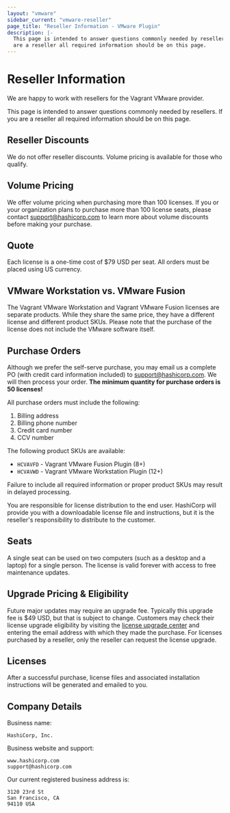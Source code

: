 ```yaml
---
layout: "vmware"
sidebar_current: "vmware-reseller"
page_title: "Reseller Information - VMware Plugin"
description: |-
  This page is intended to answer questions commonly needed by resellers. If you
  are a reseller all required information should be on this page.
---
```


# Reseller Information

We are happy to work with resellers for the Vagrant VMware provider.

This page is intended to answer questions commonly needed by resellers. If you
are a reseller all required information should be on this page.

## Reseller Discounts

We do not offer reseller discounts. Volume pricing is available for those who
qualify.

## Volume Pricing

We offer volume pricing when purchasing more than 100 licenses. If you or your
organization plans to purchase more than 100 license seats, please contact
support@hashicorp.com to learn more about volume discounts before making your
purchase.

## Quote

Each license is a one-time cost of $79 USD per seat. All orders must be placed
using US currency.

## VMware Workstation vs. VMware Fusion

The Vagrant VMware Workstation and Vagrant VMware Fusion licenses are separate
products. While they share the same price, they have a different license and
different product SKUs. Please note that the purchase of the license does not
include the VMware software itself.

## Purchase Orders

Although we prefer the self-serve purchase, you may email us a complete
PO (with credit card information included) to support@hashicorp.com. We
will then process your order. **The minimum quantity for purchase orders is 50
licenses!**

All purchase orders must include the following:

1. Billing address
1. Billing phone number
1. Credit card number
1. CCV number

The following product SKUs are available:

- `HCVAVFD` - Vagrant VMware Fusion Plugin (8+)
- `HCVAVWD` - Vagrant VMware Workstation Plugin (12+)

Failure to include all required information or proper product SKUs may result in
delayed processing.

You are responsible for license distribution to the end user. HashiCorp will
provide you with a downloadable license file and instructions, but it is the
reseller's responsibility to distribute to the customer.

## Seats

A single seat can be used on two computers (such as a desktop and a laptop)
for a single person. The license is valid forever with access to free
maintenance updates.

## Upgrade Pricing &amp; Eligibility

Future major updates may require an upgrade fee. Typically this upgrade fee is
$49 USD, but that is subject to change. Customers may check their license
upgrade eligibility by visiting the
[license upgrade center](http://license.hashicorp.com/upgrade/vmware2015) and
entering the email address with which they made the purchase. For licenses
purchased by a reseller, only the reseller can request the license upgrade.

## Licenses

After a successful purchase, license files and associated installation
instructions will be generated and emailed to you.

## Company Details

Business name:

    HashiCorp, Inc.

Business website and support:

    www.hashicorp.com
    support@hashicorp.com

Our current registered business address is:

    3120 23rd St
    San Francisco, CA
    94110 USA
